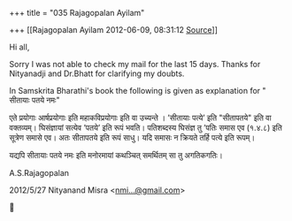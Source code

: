 +++
title = "035 Rajagopalan Ayilam"

+++
[[Rajagopalan Ayilam	2012-06-09, 08:31:12 [Source](https://groups.google.com/g/samskrita/c/1ecxRWwFHos)]]



Hi all,  
  
Sorry I was not able to check my mail for the last 15 days. Thanks for Nityanadji and Dr.Bhatt for clarifying my doubts.  
  
In Samskrita Bharathi's book the following is given as explanation for " सीतायाः पतये नमः"  
  
एते प्रयोगाः आर्षप्रयोगाः इति महाकविप्रयोगाः इति वा उच्यन्ते । ’सीतायाः पत्ये’ इति "सीतापतये" इति वा वक्तव्यम्। घिसंज्ञायां सत्येव ’पतये’ इति रूपं भवति। पतिशब्दस्य घिसंज्ञ तु ’पतिः समास एव (१.४.८) इति सूत्रेण समासे एव। अतः सीतापतये इति रूपं साधु। यदि समासः न क्रियते तर्हि पत्ये इति रूपम्।  
  
यद्यपि सीतायाः पतये नमः इति मनोरमायां कथञ्चित् समर्थितम् सा तु अगतिकगतिः।  
  
  
A.S.Rajagopalan  
  
  
  

2012/5/27 Nityanand Misra \<[nmi...@gmail.com]()\>



